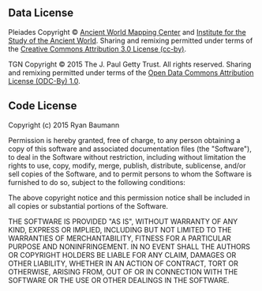 Data License
------------

Pleiades Copyright © [Ancient World Mapping Center](http://www.unc.edu/awmc/) and [Institute for the Study of the Ancient World](http://www.nyu.edu/isaw/). Sharing and remixing permitted under terms of the [Creative Commons Attribution 3.0 License (cc-by)](http://creativecommons.org/licenses/by/3.0/us/).

TGN Copyright © 2015 The J. Paul Getty Trust. All rights reserved. Sharing and remixing permitted under terms of the [Open Data Commons Attribution License (ODC-By) 1.0](http://opendatacommons.org/licenses/by/1.0/).

Code License
------------

Copyright (c) 2015 Ryan Baumann

Permission is hereby granted, free of charge, to any person obtaining a copy
of this software and associated documentation files (the "Software"), to deal
in the Software without restriction, including without limitation the rights
to use, copy, modify, merge, publish, distribute, sublicense, and/or sell
copies of the Software, and to permit persons to whom the Software is
furnished to do so, subject to the following conditions:

The above copyright notice and this permission notice shall be included in
all copies or substantial portions of the Software.

THE SOFTWARE IS PROVIDED "AS IS", WITHOUT WARRANTY OF ANY KIND, EXPRESS OR
IMPLIED, INCLUDING BUT NOT LIMITED TO THE WARRANTIES OF MERCHANTABILITY,
FITNESS FOR A PARTICULAR PURPOSE AND NONINFRINGEMENT. IN NO EVENT SHALL THE
AUTHORS OR COPYRIGHT HOLDERS BE LIABLE FOR ANY CLAIM, DAMAGES OR OTHER
LIABILITY, WHETHER IN AN ACTION OF CONTRACT, TORT OR OTHERWISE, ARISING FROM,
OUT OF OR IN CONNECTION WITH THE SOFTWARE OR THE USE OR OTHER DEALINGS IN
THE SOFTWARE.
